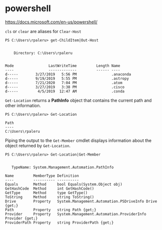 # powershell
https://docs.microsoft.com/en-us/powershell/

```cls``` or ```clear``` are aliases for ```Clear-Host```

```
PS C:\Users\rpaleru> get-ChildItem|Out-Host


    Directory: C:\Users\rpaleru


Mode                LastWriteTime         Length Name
----                -------------         ------ ----
d-----        3/27/2019   5:56 PM                .anaconda
d-----        9/19/2019   5:55 PM                .astropy
d-----        7/21/2020   7:04 PM                .atom
d-----        3/27/2019   3:38 PM                .cisco
d-----         4/5/2019  12:47 AM                .conda
```

```Get-Location``` returns a **PathInfo** object that contains the current path and other information.
```
PS C:\Users\rpaleru> Get-Location

Path
----
C:\Users\rpaleru
```

Piping the output to the ```Get-Member``` cmdlet displays information about the object returned by ```Get-Location```.
```
PS C:\Users\rpaleru> Get-Location|Get-Member


   TypeName: System.Management.Automation.PathInfo

Name         MemberType Definition
----         ---------- ----------
Equals       Method     bool Equals(System.Object obj)
GetHashCode  Method     int GetHashCode()
GetType      Method     type GetType()
ToString     Method     string ToString()
Drive        Property   System.Management.Automation.PSDriveInfo Drive {get;}
Path         Property   string Path {get;}
Provider     Property   System.Management.Automation.ProviderInfo Provider {get;}
ProviderPath Property   string ProviderPath {get;}
```
